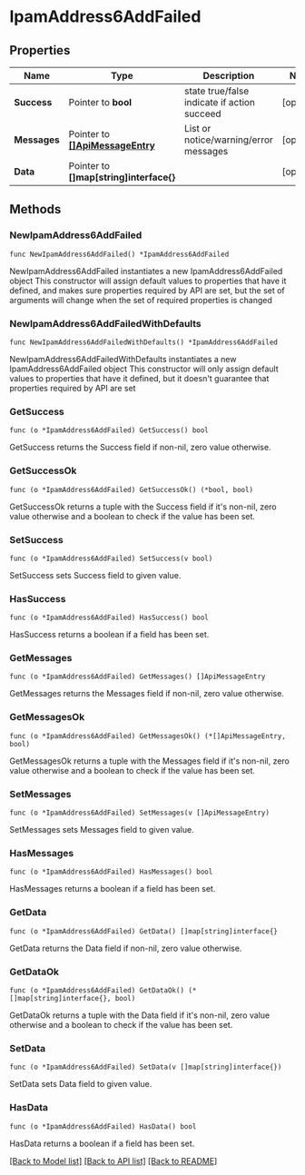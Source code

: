 # IpamAddress6AddFailed

## Properties

Name | Type | Description | Notes
------------ | ------------- | ------------- | -------------
**Success** | Pointer to **bool** | state true/false indicate if action succeed | [optional] 
**Messages** | Pointer to [**[]ApiMessageEntry**](ApiMessageEntry.md) | List or notice/warning/error messages | [optional] 
**Data** | Pointer to **[]map[string]interface{}** |  | [optional] 

## Methods

### NewIpamAddress6AddFailed

`func NewIpamAddress6AddFailed() *IpamAddress6AddFailed`

NewIpamAddress6AddFailed instantiates a new IpamAddress6AddFailed object
This constructor will assign default values to properties that have it defined,
and makes sure properties required by API are set, but the set of arguments
will change when the set of required properties is changed

### NewIpamAddress6AddFailedWithDefaults

`func NewIpamAddress6AddFailedWithDefaults() *IpamAddress6AddFailed`

NewIpamAddress6AddFailedWithDefaults instantiates a new IpamAddress6AddFailed object
This constructor will only assign default values to properties that have it defined,
but it doesn't guarantee that properties required by API are set

### GetSuccess

`func (o *IpamAddress6AddFailed) GetSuccess() bool`

GetSuccess returns the Success field if non-nil, zero value otherwise.

### GetSuccessOk

`func (o *IpamAddress6AddFailed) GetSuccessOk() (*bool, bool)`

GetSuccessOk returns a tuple with the Success field if it's non-nil, zero value otherwise
and a boolean to check if the value has been set.

### SetSuccess

`func (o *IpamAddress6AddFailed) SetSuccess(v bool)`

SetSuccess sets Success field to given value.

### HasSuccess

`func (o *IpamAddress6AddFailed) HasSuccess() bool`

HasSuccess returns a boolean if a field has been set.

### GetMessages

`func (o *IpamAddress6AddFailed) GetMessages() []ApiMessageEntry`

GetMessages returns the Messages field if non-nil, zero value otherwise.

### GetMessagesOk

`func (o *IpamAddress6AddFailed) GetMessagesOk() (*[]ApiMessageEntry, bool)`

GetMessagesOk returns a tuple with the Messages field if it's non-nil, zero value otherwise
and a boolean to check if the value has been set.

### SetMessages

`func (o *IpamAddress6AddFailed) SetMessages(v []ApiMessageEntry)`

SetMessages sets Messages field to given value.

### HasMessages

`func (o *IpamAddress6AddFailed) HasMessages() bool`

HasMessages returns a boolean if a field has been set.

### GetData

`func (o *IpamAddress6AddFailed) GetData() []map[string]interface{}`

GetData returns the Data field if non-nil, zero value otherwise.

### GetDataOk

`func (o *IpamAddress6AddFailed) GetDataOk() (*[]map[string]interface{}, bool)`

GetDataOk returns a tuple with the Data field if it's non-nil, zero value otherwise
and a boolean to check if the value has been set.

### SetData

`func (o *IpamAddress6AddFailed) SetData(v []map[string]interface{})`

SetData sets Data field to given value.

### HasData

`func (o *IpamAddress6AddFailed) HasData() bool`

HasData returns a boolean if a field has been set.


[[Back to Model list]](../README.md#documentation-for-models) [[Back to API list]](../README.md#documentation-for-api-endpoints) [[Back to README]](../README.md)


